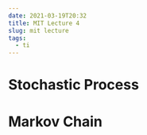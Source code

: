 ```yaml
---
date: 2021-03-19T20:32
title: MIT Lecture 4
slug: mit lecture
tags:
  - ti
---
```


# Stochastic Process

# Markov Chain
